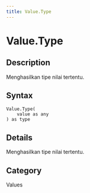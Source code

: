 ```yaml
---
title: Value.Type
---
```


# Value.Type


## Description

Menghasilkan tipe nilai tertentu.


## Syntax

```powerquery
Value.Type(
    value as any
) as type
```


## Details

Menghasilkan tipe nilai tertentu.



## Category
Values
